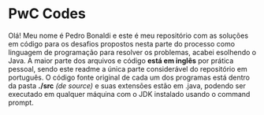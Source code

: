 # PwC Codes
 Olá! Meu nome é Pedro Bonaldi e este é meu repositório com as soluções em código para os desafios propostos nesta parte do processo como linguagem de programação para resolver os problemas, acabei esolhendo o Java. A maior parte dos arquivos e código **está em inglês** por prática pessoal, sendo este readme a única parte considerável do repositório em português.
 O código fonte original de cada um dos programas está dentro da pasta **./src** *(de source)* e suas extensões estão em .java, podendo ser executado em qualquer máquina com o JDK instalado usando o command prompt.
